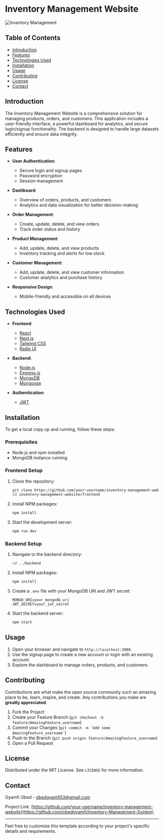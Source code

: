 # Inventory Management Website

![Inventory Management](https://via.placeholder.com/728x90.png?text=Inventory+Management+Website+Banner)

## Table of Contents

- [Introduction](#introduction)
- [Features](#features)
- [Technologies Used](#technologies-used)
- [Installation](#installation)
- [Usage](#usage)
- [Contributing](#contributing)
- [License](#license)
- [Contact](#contact)

## Introduction

The Inventory Management Website is a comprehensive solution for managing products, orders, and customers. This application includes a user-friendly interface, a powerful dashboard for analytics, and secure login/signup functionality. The backend is designed to handle large datasets efficiently and ensure data integrity.

## Features

- **User Authentication**:
  - Secure login and signup pages
  - Password encryption
  - Session management

- **Dashboard**:
  - Overview of orders, products, and customers
  - Analytics and data visualization for better decision-making

- **Order Management**:
  - Create, update, delete, and view orders
  - Track order status and history

- **Product Management**:
  - Add, update, delete, and view products
  - Inventory tracking and alerts for low stock

- **Customer Management**:
  - Add, update, delete, and view customer information
  - Customer analytics and purchase history

- **Responsive Design**:
  - Mobile-friendly and accessible on all devices

## Technologies Used

- **Frontend**:
  - [React](https://reactjs.org/)
  - [Next.js](https://nextjs.org/)
  - [Tailwind CSS](https://tailwindcss.com/)
  - [Radix UI](https://www.radix-ui.com/)

- **Backend**:
  - [Node.js](https://nodejs.org/)
  - [Express.js](https://expressjs.com/)
  - [MongoDB](https://www.mongodb.com/)
  - [Mongoose](https://mongoosejs.com/)

- **Authentication**:
  - [JWT](https://jwt.io/)

## Installation

To get a local copy up and running, follow these steps:

### Prerequisites

- Node.js and npm installed
- MongoDB instance running

### Frontend Setup

1. Clone the repository:
   ```sh
   git clone https://github.com/your-username/inventory-management-website.git
   cd inventory-management-website/frontend
   ```

2. Install NPM packages:
   ```sh
   npm install
   ```

3. Start the development server:
   ```sh
   npm run dev
   ```

### Backend Setup

1. Navigate to the backend directory:
   ```sh
   cd ../backend
   ```

2. Install NPM packages:
   ```sh
   npm install
   ```

3. Create a `.env` file with your MongoDB URI and JWT secret:
   ```env
   MONGO_URI=your_mongodb_uri
   JWT_SECRET=your_jwt_secret
   ```

4. Start the backend server:
   ```sh
   npm start
   ```

## Usage

1. Open your browser and navigate to `http://localhost:3000`.
2. Use the signup page to create a new account or login with an existing account.
3. Explore the dashboard to manage orders, products, and customers.

## Contributing

Contributions are what make the open source community such an amazing place to be, learn, inspire, and create. Any contributions you make are **greatly appreciated**.

1. Fork the Project
2. Create your Feature Branch (`git checkout -b feature/AmazingFeature_username`)
3. Commit your Changes (`git commit -m 'Add some AmazingFeature_username'`)
4. Push to the Branch (`git push origin feature/AmazingFeature_username`)
5. Open a Pull Request

## License

Distributed under the MIT License. See `LICENSE` for more information.

## Contact

Gyamfi Obed - obedgyamfi53@gmail.com

Project Link: [https://github.com/your-username/inventory-management-website](https://github.com/obedgyamfi/Inventory-Management-System)

---

Feel free to customize this template according to your project's specific details and requirements.
